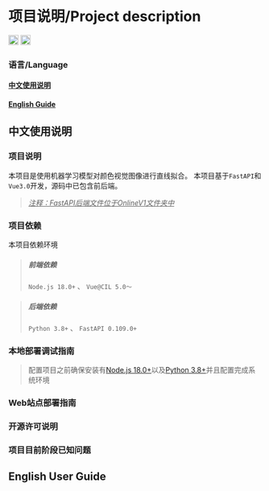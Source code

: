 # 项目说明/Project description
<a href="https://wakatime.com/badge/user/b415f305-24f8-432e-8d25-a46c15eba566/project/018dc496-d190-42b6-b317-2d03640e2315"><img src="https://wakatime.com/badge/user/b415f305-24f8-432e-8d25-a46c15eba566/project/018dc496-d190-42b6-b317-2d03640e2315.svg" alt="waketime" style="height:20px"></a>  <img src="https://badgen.net/static/license/Apache2/blue" style="height:20px">
### 语言/Language
#### [中文使用说明](#中文使用说明)
#### [English Guide](#english-user-guide)

## 中文使用说明
### 项目说明
本项目是使用机器学习模型对颜色视觉图像进行直线拟合。
本项目基于`FastAPI`和`Vue3.0`开发，源码中已包含前后端。
> *<u>注释：FastAPI后端文件位于OnlineV1文件夹中</u>*
### 项目依赖
本项目依赖环境
> ##### 前端依赖
> `Node.js 18.0+` 、 `Vue@CIL 5.0～`

> ##### 后端依赖
> `Python 3.8+` 、 `FastAPI 0.109.0+`
### 本地部署调试指南
> 配置项目之前确保安装有[Node.js 18.0+](https://nodejs.org/en)以及[Python 3.8+](https://www.python.org)并且配置完成系统环境


### Web站点部署指南

### 开源许可说明

### 项目目前阶段已知问题

## English User Guide
